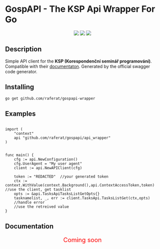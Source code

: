# GospAPI - The KSP Api Wrapper For Go


<p align="center">
	<a href="https://github.com/raferat/gospapi-wrapper/stargazers"><img src="https://img.shields.io/github/stars/raferat/gospapi-wrapper?colorA=363a4f&colorB=b7bdf8&style=for-the-badge"></a>
	<a href="https://github.com/raferat/gospapi-wrapper/issues"><img src="https://img.shields.io/github/issues/raferat/gospapi-wrapper?colorA=363a4f&colorB=f5a97f&style=for-the-badge"></a>
	<a href="https://github.com/raferat/gospapi-wrapper/contributors"><img src="https://img.shields.io/github/contributors/raferat/gospapi-wrapper?colorA=363a4f&colorB=a6da95&style=for-the-badge"></a>
</p>

## Description
Simple API client for the <strong>KSP (Korespondenční seminář programování)</strong>. Compatible with their <a href="https://ksp.mff.cuni.cz/api/openapi.html">documentaton</a>. Generated by the official swagger code generator.

## Installing

```bash
go get github.com/raferat/gospapi-wrapper
```

## Examples
```golang

import (
    "context"
    api "github.com/raferat/gospapi/api_wrapper"
)


func main() {
    cfg := api.NewConfiguration()
    cfg.UserAgent = "My user agent"
    client := api.NewAPIClient(cfg)
    
    token := "REDACTED"  //your generated token 
    ctx := context.WithValue(context.Background(),api.ContextAccessToken,token)
//use the client, get tasklist
    opts := &api.TasksApiTasksListGetOpts{}
    tasknamelist, _, err := client.TasksApi.TasksListGet(ctx,opts)
    //handle error
    //use the retreived value
}
```

## Documentation
<p style="font-size: 15pt; color: red;" align="center">Coming soon</p>
